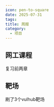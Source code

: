 ```yaml
---
icon: pen-to-square
date: 2025-07-31
tags: 
title: 周报
category:
  - 项目
---
```

## 网工课程
复习前两章

## 靶场
刷了3个vulhub靶场